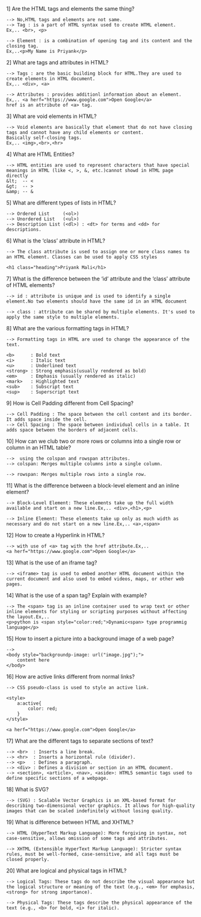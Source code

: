 1] Are the HTML tags and elements the same thing?

    --> No,HTML tags and elements are not same.
    --> Tag : is a part of HTML syntax used to create HTML element.
    Ex,.. <br>, <p>

    --> Element : is a combination of opening tag and its content and the closing tag.
    Ex,..<p>My Name is Priyank</p>

2] What are tags and attributes in HTML?

    --> Tags : are the basic building block for HTML.They are used to create elements in HTML document.
    Ex,.. <div>, <a>

    --> Attributes : provides additionl information about an element.
    Ex,.. <a herf="https://www.google.com">Open Google</a>
    href is an attribute of <a> tag.
3] What are void elements in HTML?

    --> Void elements are basically that element that do not have closing tags and cannot have any child elements or content.
    Basically self-closing tags.
    Ex,.. <img>,<br>,<hr> 
4] What are HTML Entities?

    --> HTML entities are used to represent characters that have special meanings in HTML (like <, >, &, etc.)cannot showd in HTML page directly
    &lt;  -- <
    &gt;  -- >
    &amp; -- &
5] What are different types of lists in HTML?

    --> Ordered List     (<ol>)
    --> Unordered List   (<ul>)
    --> Description List (<dl>) : <dt> for terms and <dd> for descriptions.
6] What is the ‘class’ attribute in HTML?

    --> The class attribute is used to assign one or more class names to an HTML element. Classes can be used to apply CSS styles 
    
    <h1 class="heading">Priyank Mali</h1>
7] What is the difference between the ‘id’ attribute and the ‘class’ attribute of HTML elements?

    --> id : attribute is unique and is used to identify a single element.No two elements should have the same id in an HTML document

    --> class : attribute can be shared by multiple elements. It's used to apply the same style to multiple elements.
8] What are the various formatting tags in HTML?

    --> Formatting tags in HTML are used to change the appearance of the text.

    <b>      : Bold text
    <i>      : Italic text
    <u>      : Underlined text
    <strong> : Strong emphasis(usually rendered as bold)
    <em>     : Emphasis (usually rendered as italic)
    <mark>   : Highlighted text
    <sub>    : Subscript text
    <sup>    : Superscript text
9] How is Cell Padding different from Cell Spacing?

    --> Cell Padding : The space between the cell content and its border. It adds space inside the cell.
    --> Cell Spacing : The space between individual cells in a table. It adds space between the borders of adjacent cells.
10] How can we club two or more rows or columns into a single row or column in an HTML table?

    -->  using the colspan and rowspan attributes.
    --> colspan: Merges multiple columns into a single column.

    --> rowspan: Merges multiple rows into a single row.
11] What is the difference between a block-level element and an inline element?

    --> Block-Level Element: These elements take up the full width available and start on a new line.Ex,.. <div>,<h1>,<p>

    --> Inline Element: These elements take up only as much width as necessary and do not start on a new line.Ex,.. <a>,<span>
12] How to create a Hyperlink in HTML?

    --> with use of <a> tag with the href attribute.Ex,..
    <a herf="https://www.google.com">Open Google</a>
13] What is the use of an iframe tag?

    --> <iframe> tag is used to embed another HTML document within the current document and also used to embed videos, maps, or other web pages.
14] What is the use of a span tag? Explain with example?

    --> The <span> tag is an inline container used to wrap text or other inline elements for styling or scripting purposes without affecting the layout.Ex,..
    <p>python is <span style="color:red;">Dynamic<span> type programmig language</p>
15] How to insert a picture into a background image of a web page?

    -->
    <body style="backgroundp-image: url("image.jpg");">
        content here
    </body>
16] How are active links different from normal links?

    --> CSS pseudo-class is used to style an active link.

    <style>
        a:active{
            color: red;
        }
    </style>

    <a herf="https://www.google.com">Open Google</a>    
17] What are the different tags to separate sections of text?

    --> <br>  : Inserts a line break.
    --> <hr>  : Inserts a horizontal rule (divider).
    --> <p>   : Defines a paragraph.
    --> <div> : Defines a division or section in an HTML document.
    --> <section>, <article>, <nav>, <aside>: HTML5 semantic tags used to define specific sections of a webpage.
18] What is SVG?

    --> (SVG) : Scalable Vector Graphics is an XML-based format for describing two-dimensional vector graphics. It allows for high-quality images that can be scaled indefinitely without losing quality.
19] What is difference between HTML and XHTML?

    --> HTML (HyperText Markup Language): More forgiving in syntax, not case-sensitive, allows omission of some tags and attributes.

    --> XHTML (Extensible HyperText Markup Language): Stricter syntax rules, must be well-formed, case-sensitive, and all tags must be closed properly.
20] What are logical and physical tags in HTML? 

    --> Logical Tags: These tags do not describe the visual appearance but the logical structure or meaning of the text (e.g., <em> for emphasis, <strong> for strong importance).

    --> Physical Tags: These tags describe the physical appearance of the text (e.g., <b> for bold, <i> for italic).